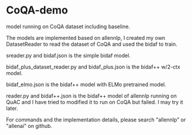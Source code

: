 # CoQA-demo
model running on CoQA dataset including baseline.

The models are implemented based on allennlp, I created my own DatasetReader to read the dataset of CoQA and used the bidaf to train.   

sreader.py and bidaf.json is the simple bidaf model.  

bidaf_plus_dataset_reader.py and bidaf_plus.json is the bidaf++ w/2-ctx model.  

bidaf_elmo.json is the bidaf++ model with ELMo pretrained model.  

reader.py and bidaf++.json is the bidaf++ model of allennlp running on QuAC and I have tried to modified it to run on CoQA but failed. I may try it later.

For commands and the implementation details, please search "allennlp" or "allenai" on github.  

